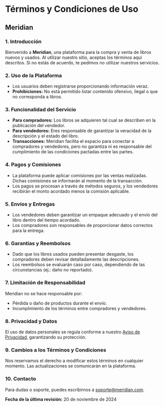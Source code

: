 # Términos y Condiciones de Uso

## Meridian

### 1. Introducción
Bienvenido a **Meridian**, una plataforma para la compra y venta de libros nuevos y usados. Al utilizar nuestro sitio, aceptas los términos aquí descritos. Si no estás de acuerdo, te pedimos no utilizar nuestros servicios.

### 2. Uso de la Plataforma
- Los usuarios deben registrarse proporcionando información veraz.
- **Prohibiciones:** No está permitido listar contenido ofensivo, ilegal o que no corresponda a libros.

### 3. Funcionalidad del Servicio
- **Para compradores:** Los libros se adquieren tal cual se describen en la publicación del vendedor.
- **Para vendedores:** Eres responsable de garantizar la veracidad de la descripción y el estado del libro.
- **Transacciones:** Meridian facilita el espacio para conectar a compradores y vendedores, pero no garantiza ni es responsable del cumplimiento de las condiciones pactadas entre las partes.

### 4. Pagos y Comisiones
- La plataforma puede aplicar comisiones por las ventas realizadas. Dichas comisiones se informarán al momento de la transacción.
- Los pagos se procesan a través de métodos seguros, y los vendedores recibirán el monto acordado menos la comisión aplicable.

### 5. Envíos y Entregas
- Los vendedores deben garantizar un empaque adecuado y el envío del libro dentro del tiempo acordado.
- Los compradores son responsables de proporcionar datos correctos para la entrega.

### 6. Garantías y Reembolsos
- Dado que los libros usados pueden presentar desgaste, los compradores deben revisar detalladamente las descripciones.
- Los reembolsos se evaluarán caso por caso, dependiendo de las circunstancias (ej.: daño no reportado).

### 7. Limitación de Responsabilidad
Meridian no se hace responsable por:
- Pérdida o daño de productos durante el envío.
- Incumplimiento de los términos entre compradores y vendedores.

### 8. Privacidad y Datos
El uso de datos personales se regula conforme a nuestro [Aviso de Privacidad](#/aviso-de-privacidad), garantizando su protección.

### 9. Cambios a los Términos y Condiciones
Nos reservamos el derecho a modificar estos términos en cualquier momento. Las actualizaciones se comunicarán en la plataforma.

### 10. Contacto
Para dudas o soporte, puedes escribirnos a [soporte@meridian.com](mailto:soporte@meridian.com).

**Fecha de la última revisión:** 20 de noviembre de 2024
